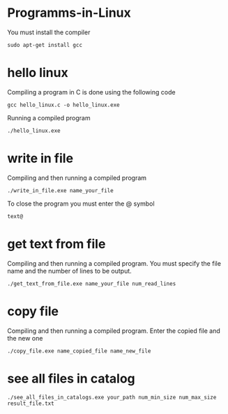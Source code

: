 # Programms-in-Linux

You must install the compiler

```
sudo apt-get install gcc
```
# hello linux

Compiling a program in C is done using the following code

```
gcc hello_linux.c -o hello_linux.exe
```

Running a compiled program

```
./hello_linux.exe
```

# write in file

Compiling and then running a compiled program

```
./write_in_file.exe name_your_file
```

To close the program you must enter the @ symbol

```
text@
```

# get text from file

Compiling and then running a compiled program. You must specify the file name and the number of lines to be output.

```
./get_text_from_file.exe name_your_file num_read_lines
```
# copy file

Compiling and then running a compiled program. Enter the copied file and the new one

```
./copy_file.exe name_copied_file name_new_file
```

# see all files in catalog

```
./see_all_files_in_catalogs.exe your_path num_min_size num_max_size result_file.txt
```



